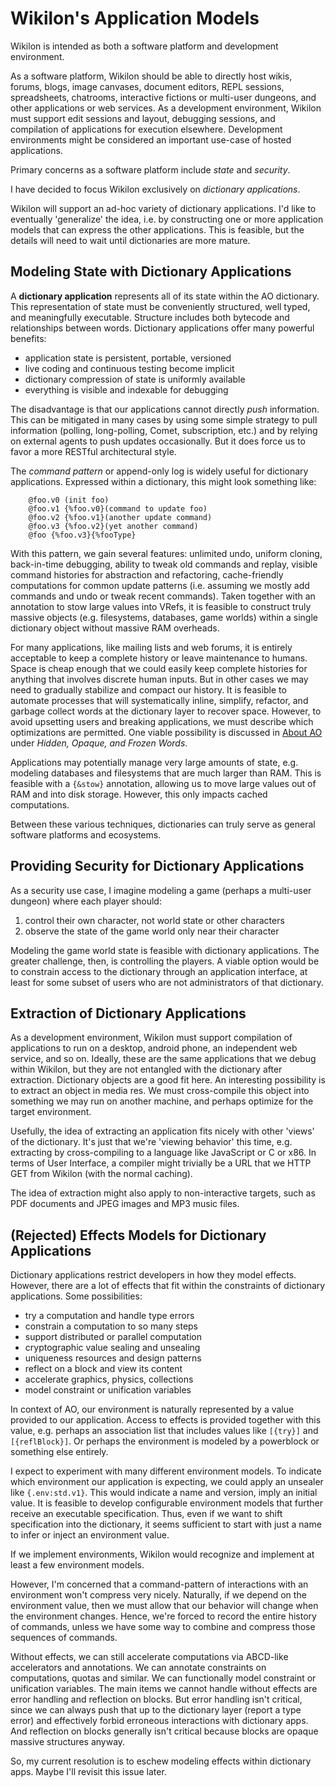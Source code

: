 
# Wikilon's Application Models

Wikilon is intended as both a software platform and development environment. 

As a software platform, Wikilon should be able to directly host wikis, forums, blogs, image canvases, document editors, REPL sessions, spreadsheets, chatrooms, interactive fictions or multi-user dungeons, and other applications or web services. As a development environment, Wikilon must support edit sessions and layout, debugging sessions, and compilation of applications for execution elsewhere. Development environments might be considered an important use-case of hosted applications.

Primary concerns as a software platform include *state* and *security*. 

I have decided to focus Wikilon exclusively on *dictionary applications*. 

Wikilon will support an ad-hoc variety of dictionary applications. I'd like to eventually 'generalize' the idea, i.e. by constructing one or more application models that can express the other applications. This is feasible, but the details will need to wait until dictionaries are more mature.

## Modeling State with Dictionary Applications

A **dictionary application** represents all of its state within the AO dictionary. This representation of state must be conveniently structured, well typed, and meaningfully executable. Structure includes both bytecode and relationships between words. Dictionary applications offer many powerful benefits: 

* application state is persistent, portable, versioned
* live coding and continuous testing become implicit
* dictionary compression of state is uniformly available
* everything is visible and indexable for debugging

The disadvantage is that our applications cannot directly *push* information. This can be mitigated in many cases by using some simple strategy to pull information (polling, long-polling, Comet, subscription, etc.) and by relying on external agents to push updates occasionally. But it does force us to favor a more RESTful architectural style. 

The *command pattern* or append-only log is widely useful for dictionary applications. Expressed within a dictionary, this might look something like:

        @foo.v0 (init foo)
        @foo.v1 {%foo.v0}(command to update foo)
        @foo.v2 {%foo.v1}(another update command)
        @foo.v3 {%foo.v2}(yet another command)
        @foo {%foo.v3}{%fooType}

With this pattern, we gain several features: unlimited undo, uniform cloning, back-in-time debugging, ability to tweak old commands and replay, visible command histories for abstraction and refactoring, cache-friendly computations for common update patterns (i.e. assuming we mostly add commands and undo or tweak recent commands). Taken together with an annotation to stow large values into VRefs, it is feasible to construct truly massive objects (e.g. filesystems, databases, game worlds) within a single dictionary object without massive RAM overheads.

For many applications, like mailing lists and web forums, it is entirely acceptable to keep a complete history or leave maintenance to humans. Space is cheap enough that we could easily keep complete histories for anything that involves discrete human inputs. But in other cases we may need to gradually stabilize and compact our history. It is feasible to automate processes that will systematically inline, simplify, refactor, and garbage collect words at the dictionary layer to recover space. However, to avoid upsetting users and breaking applications, we must describe which optimizations are permitted. One viable possibility is discussed in [About AO](AboutAO.md) under *Hidden, Opaque, and Frozen Words*. 

Applications may potentially manage very large amounts of state, e.g. modeling databases and filesystems that are much larger than RAM. This is feasible with a `{&stow}` annotation, allowing us to move large values out of RAM and into disk storage. However, this only impacts cached computations.

Between these various techniques, dictionaries can truly serve as general software platforms and ecosystems.

## Providing Security for Dictionary Applications

As a security use case, I imagine modeling a game (perhaps a multi-user dungeon) where each player should:

1. control their own character, not world state or other characters
2. observe the state of the game world only near their character

Modeling the game world state is feasible with dictionary applications. The greater challenge, then, is controlling the players. A viable option would be to constrain access to the dictionary through an application interface, at least for some subset of users who are not administrators of that dictionary.

## Extraction of Dictionary Applications

As a development environment, Wikilon must support compilation of applications to run on a desktop, android phone, an independent web service, and so on. Ideally, these are the same applications that we debug within Wikilon, but they are not entangled with the dictionary after extraction. Dictionary objects are a good fit here. An interesting possibility is to extract an object in media res. We must cross-compile this object into something we may run on another machine, and perhaps optimize for the target environment.

Usefully, the idea of extracting an application fits nicely with other 'views' of the dictionary. It's just that we're 'viewing behavior' this time, e.g. extracting by cross-compiling to a language like JavaScript or C or x86. In terms of User Interface, a compiler might trivially be a URL that we HTTP GET from Wikilon (with the normal caching).

The idea of extraction might also apply to non-interactive targets, such as PDF documents and JPEG images and MP3 music files.

## (Rejected) Effects Models for Dictionary Applications

Dictionary applications restrict developers in how they model effects. However, there are a lot of effects that fit within the constraints of dictionary applications. Some possibilities: 

* try a computation and handle type errors
* constrain a computation to so many steps
* support distributed or parallel computation
* cryptographic value sealing and unsealing
* uniqueness resources and design patterns
* reflect on a block and view its content
* accelerate graphics, physics, collections
* model constraint or unification variables

In context of AO, our environment is naturally represented by a value provided to our application. Access to effects is provided together with this value, e.g. perhaps an association list that includes values like `[{try}]` and `[{reflBlock}]`. Or perhaps the environment is modeled by a powerblock or something else entirely. 

I expect to experiment with many different environment models. To indicate which environment our application is expecting, we could apply an unsealer like `{.env:std.v1}`. This would indicate a name and version, imply an initial value. It is feasible to develop configurable environment models that further receive an executable specification. Thus, even if we want to shift specification into the dictionary, it seems sufficient to start with just a name to infer or inject an environment value.

If we implement environments, Wikilon would recognize and implement at least a few environment models. 

However, I'm concerned that a command-pattern of interactions with an environment won't compress very nicely. Naturally, if we depend on the environment value, then we must allow that our behavior will change when the environment changes. Hence, we're forced to record the entire history of commands, unless we have some way to combine and compress those sequences of commands.

Without effects, we can still accelerate computations via ABCD-like accelerators and annotations. We can annotate constraints on computations, quotas and similar. We can functionally model constraint or unification variables. The main items we cannot handle without effects are error handling and reflection on blocks. But error handling isn't critical, since we can always push that up to the dictionary layer (report a type error) and effectively forbid erroneous interactions with dictionary apps. And reflection on blocks generally isn't critical because blocks are opaque massive structures anyway.

So, my current resolution is to eschew modeling effects within dictionary apps. Maybe I'll revisit this issue later.
